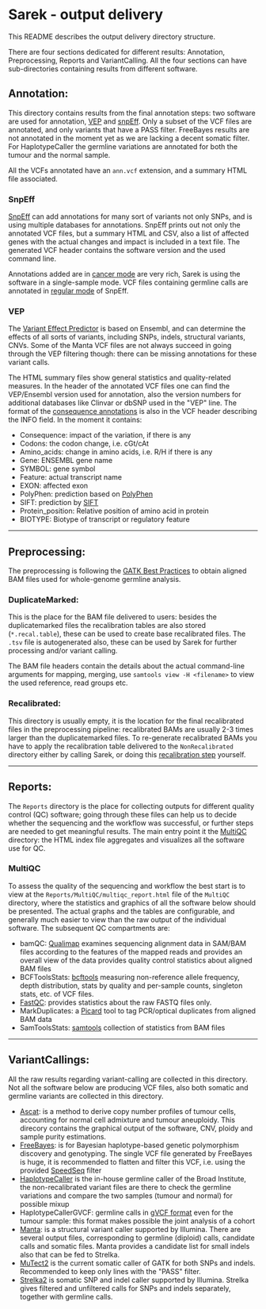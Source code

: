 # Sarek - output delivery
This README describes the output delivery directory structure.

There are four sections dedicated for different results: Annotation, Preprocessing, Reports and VariantCalling.
All the four sections can have sub-directories containing results from different software.

## Annotation:

This directory contains results from the final annotation steps: two software are used for annotation, [VEP][vep-link] and [snpEff][snpeff-link].
Only a subset of the VCF files are annotated, and only variants that have a PASS filter.
FreeBayes results are not annotated in the moment yet as we are lacking a decent somatic filter.
For HaplotypeCaller the germline variations are annotated for both the tumour and the normal sample.

All the VCFs annotated have an `ann.vcf` extension, and a summary HTML file associated.

### SnpEff

[SnpEff][snpeff-link] can add annotations for many sort of variants not only SNPs, and is using multiple databases for annotations.
SnpEff prints out not only the annotated VCF files, but a summary HTML and CSV, also a list of affected genes with the actual changes and impact is included in a text file.
The generated VCF header contains the software version and the used command line.

Annotations added are in [cancer mode][snpeff-cancer-mode] are very rich, Sarek is using the software in a single-sample mode.
VCF files containing germline calls are annotated in [regular mode][snpeff-regular-mode] of SnpEff.

### VEP

The [Variant Effect Predictor][vep-link] is based on Ensembl, and can determine the effects of all sorts of variants, including SNPs, indels, structural variants, CNVs.
Some of the Manta VCF files are not always succeed in going through the VEP filtering though: there can be missing annotations for these variant calls.

The HTML summary files show general statistics and quality-related measures.
In the header of the annotated VCF files one can find the VEP/Ensembl version used for annotation, also the version numbers for additional databases like Clinvar or dbSNP used in the "VEP" line.
The format of the [consequence annotations][VEP-predictions] is also  in the VCF header describing the INFO field.
In the moment it contains:
* Consequence: impact of the variation, if there is any
* Codons: the codon change, i.e. cGt/cAt
* Amino\_acids: change in amino acids, i.e. R/H if there is any
* Gene: ENSEMBL gene name
* SYMBOL: gene symbol
* Feature: actual transcript name
* EXON: affected exon
* PolyPhen: prediction based on [PolyPhen][polyphen-link]
* SIFT: prediction by [SIFT][sift-link]
* Protein\_position: Relative position of amino acid in protein
* BIOTYPE: Biotype of transcript or regulatory feature

---
## Preprocessing:

The preprocessing is following the [GATK Best Practices][GATK-BP] to obtain aligned BAM files used for whole-genome germline analysis.

### DuplicateMarked:

This is the place for the BAM file delivered to users: besides the duplicatemarked files the recalibration tables are also stored (`*.recal.table`), these can be used to create base recalibrated files.
The `.tsv` file is autogenerated also, these can be used by Sarek for further processing and/or variant calling.

The BAM file headers contain the details about the actual command-line arguments for mapping, merging, use `samtools view -H <filename>` to view the used  reference, read groups etc.

### Recalibrated:

This directory is usually empty, it is the location for the final recalibrated files in the preprocessing pipeline: recalibrated BAMs are usually 2-3 times  larger than the duplicatemarked files. To re-generate recalibrated BAMs you have to apply the  recalibration table delivered to the `NonRecalibrated` directory either by calling Sarek, or doing this [recalibration step][BQSR-link] yourself.

---
## Reports:

The `Reports` directory is the place for collecting outputs for different quality control (QC) software; going through these files can help us to decide whether the sequencing and the workflow was successful, or further steps are needed to get meaningful results.
The main entry point it the [MultiQC][multiqc-link] directory: the HTML index file aggregates and visualizes all the software use for QC.

### MultiQC  
To assess the quality of the sequencing and workflow the best start is to view at the `Reports/MultiQC/multiqc_report.html` file of the `MultiQC` directory, where the statistics and graphics of all the software below should be presented.
The actual graphs and the tables are configurable, and generally much easier to view than the raw output of the individual software.
The subsequent QC compartments are:

* bamQC: [Qualimap][qualimap-link] examines sequencing alignment data in SAM/BAM files according to the features of the mapped reads and provides an overall view of the data provides quality control statistics about aligned BAM files
* BCFToolsStats: [bcftools][bcftools] measuring non-reference allele frequency, depth distribution, stats by quality and per-sample counts, singleton stats, etc. of VCF files.
* [FastQC][fastqc]: provides statistics about the raw FASTQ files only.
* MarkDuplicates: a [Picard][picard-md] tool to tag PCR/optical duplicates from aligned BAM data
* SamToolsStats: [samtools][samtools] collection of statistics from BAM files
---

## VariantCallings:

All the raw results regarding variant-calling are collected in this directory. Not all the software below are producing VCF files, also both somatic and germline
variants are collected in this directory.

* [Ascat][ascat]: is a method to derive copy number profiles of tumour cells, accounting for normal cell admixture and tumour aneuploidy. This direcory contains the graphical output of the software, CNV, ploidy and sample purity estimations.
* [FreeBayes][freebayes]: is for Bayesian haplotype-based genetic polymorphism discovery and genotyping. The single VCF file generated by FreeBayes
is huge, it is recommended to flatten and filter this VCF, i.e. using the provided [SpeedSeq][speedseq] filter
* [HaplotypeCaller][haplotypecaller] is the in-house germline caller of the Broad Institute, the non-recalibrated variant files are there to check the
germline variations and compare the two samples (tumour and normal) for possible mixup
* HaplotypeCallerGVCF: germline calls in [gVCF format][genomicvcf] even for the tumour sample: this format makes possible the joint analysis of a cohort
* [Manta][manta]: is a structural variant caller supported by Illumina. There are several output files, corresponding to germline (diploid) calls, candidate calls and somatic files.
Manta provides a candidate list for small indels also that can be fed to Strelka.
* [MuTect2][mutect2] is the current somatic caller of GATK for both SNPs and indels. Recommended to keep only lines with the "PASS" filter.
* [Strelka2][strelka2] is somatic SNP and indel caller supported by Illumina. Strelka gives filtered and unfiltered calls for SNPs and indels separately, together with germline calls.

[ascat]:https://www.crick.ac.uk/research/a-z-researchers/researchers-v-y/peter-van-loo/software/
[bcftools]: http://www.htslib.org/doc/bcftools.html
[BQSR-link]: https://gatkforums.broadinstitute.org/gatk/discussion/44/base-quality-score-recalibration-bqsr
[fastqc]: https://www.bioinformatics.babraham.ac.uk/projects/fastqc/
[freebayes]: https://github.com/ekg/freebayes
[GATK-BP]: https://software.broadinstitute.org/gatk/best-practices/bp_3step.php?case=GermShortWGS
[haplotypecaller]: https://software.broadinstitute.org/gatk/documentation/tooldocs/current/org_broadinstitute_gatk_tools_walkers_haplotypecaller_HaplotypeCaller.php
[genomicvcf]: https://gatkforums.broadinstitute.org/gatk/discussion/4017/what-is-a-gvcf-and-how-is-it-different-from-a-regular-vcf
[manta]: https://github.com/Illumina/manta/blob/master/docs/userGuide/README.md#structural-variant-predictions
[multiqc-link]: http://multiqc.info/
[mutect2]: https://software.broadinstitute.org/gatk/documentation/tooldocs/current/org_broadinstitute_gatk_tools_walkers_cancer_m2_MuTect2.php
[ngi-link]: https://ngisweden.scilifelab.se/
[picard-md]: http://broadinstitute.github.io/picard/command-line-overview.html#MarkDuplicates
[polyphen-link]: http://genetics.bwh.harvard.edu/pph2/
[qualimap-link]: http://qualimap.bioinfo.cipf.es
[samtools]: http://www.htslib.org/
[sift-link]: http://sift.bii.a-star.edu.sg/
[snpeff-link]: http://snpeff.sourceforge.net/
[snpeff-cancer-mode]: http://snpeff.sourceforge.net/SnpEff_manual.html#cancer
[snpeff-regular-mode]: http://snpeff.sourceforge.net/SnpEff_manual.html#input
[speedseq]: https://github.com/SciLifeLab/Sarek/blob/master/scripts/speedseq.filter.awk
[strelka2]: https://github.com/Illumina/strelka
[vep-link]: http://www.ensembl.org/Tools/VEP
[VEP-predictions]: https://www.ensembl.org/info/genome/variation/predicted_data.html
[logo]: https://img.shields.io/github/release/SciLifeLab/Sarek.svg
